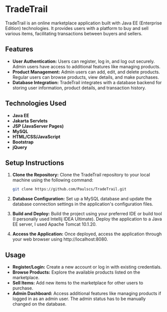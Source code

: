 # TradeTrail

TradeTrail is an online marketplace application built with Java EE (Enterprise Edition) technologies. It provides users with a platform to buy and sell various items, facilitating transactions between buyers and sellers.

## Features

- **User Authentication:** Users can register, log in, and log out securely. Admin users have access to additional features like managing products.
- **Product Management:** Admin users can add, edit, and delete products. Regular users can browse products, view details, and make purchases.
- **Database Integration:** TradeTrail integrates with a database backend for storing user information, product details, and transaction history.

## Technologies Used

- **Java EE** 
- **Jakarta Servlets**
- **JSP (JavaServer Pages)** 
- **MySQL** 
- **HTML/CSS/JavaScript** 
- **Bootstrap** 
- **jQuery** 

## Setup Instructions

1. **Clone the Repository:** Clone the TradeTrail repository to your local machine using the following command:
   ```bash
   git clone https://github.com/Paulscs/TradeTrail.git

2. **Database Configuration:** Set up a MySQL database and update the database connection settings in the application's configuration files.

3. **Build and Deploy:** Build the project using your preferred IDE or build tool (I personally used Intellij IDEA Ultimate). Deploy the application to a Java EE server, I used Apache Tomcat 10.1.20.

4. **Access the Application:** Once deployed, access the application through your web browser using http://localhost:8080.

## Usage

- **Register/Login:** Create a new account or log in with existing credentials.
- **Browse Products:** Explore the available products listed on the marketplace.
- **Sell Items:** Add new items to the marketplace for other users to purchase.
- **Admin Dashboard:** Access additional features like managing products if logged in as an admin user. The admin status has to be manually changed on the database.

